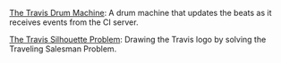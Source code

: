 [The Travis Drum Machine](./solutions/oscarlvp_drum-machine.html): A drum machine that updates the beats as it receives events from the CI server.

[The Travis Silhouette Problem](./solutions/oscarlvp_drum-machine.html): Drawing the Travis logo by solving the Traveling Salesman Problem.
